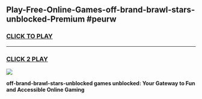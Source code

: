 
## Play-Free-Online-Games-off-brand-brawl-stars-unblocked-Premium #peurw
<h3>
<a href="https://premium.freeplayer.one?title=off-brand-brawl-stars-unblocked&ref=8M">CLICK TO PLAY</a></h3>
<hr>

<h3>
<a href="https://premium.freeplayer.one?title=off-brand-brawl-stars-unblocked&ref=8M">CLICK 2 PLAY</a>
  
</h3>

<a href="https://premium.freeplayer.one?title=off-brand-brawl-stars-unblocked&ref=8M"><img src="https://clearcache.store/games.png"></a>


**off-brand-brawl-stars-unblocked games unblocked: Your Gateway to Fun and Accessible Online Gaming**

